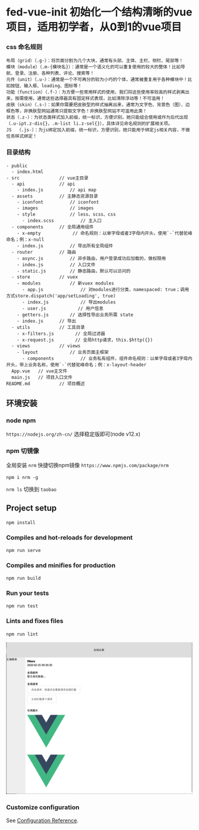 # fed-vue-init 初始化一个结构清晰的vue项目，适用初学者，从0到1的vue项目
### css 命名规则
```
布局（grid）（.g-）：将页面分割为几个大块，通常有头部、主体、主栏、侧栏、尾部等！
模块（module）（.m-{模块名}）：通常是一个语义化的可以重复使用的较大的整体！比如导航、登录、注册、各种列表、评论、搜索等！
元件（unit）（.u-）：通常是一个不可再分的较为小巧的个体，通常被重复用于各种模块中！比如按钮、输入框、loading、图标等！
功能（function）（.f-）：为方便一些常用样式的使用，我们将这些使用率较高的样式剥离出来，按需使用，通常这些选择器具有固定样式表现，比如清除浮动等！不可滥用！
皮肤（skin）（.s-）：如果你需要把皮肤型的样式抽离出来，通常为文字色、背景色（图）、边框色等，非换肤型网站通常只提取文字色！非换肤型网站不可滥用此类！
状态（.z-）：为状态类样式加入前缀，统一标识，方便识别，她只能组合使用或作为后代出现（.u-ipt.z-dis{}，.m-list li.z-sel{}），具体详见命名规则的扩展相关项。
JS  （.js-）：为js绑定加入前缀，统一标识，方便识别，她只能用于绑定js相关内容，不做任务样式绑定！
```

### 目录结构
```
- public            
  - index.html
- src               // vue主目录
  - api             // api
    - index.js          // api map
  - assets          // 主静态资源目录
    - iconfont          // iconfont
    - images            // images
    - style             // less、scss、css
      - index.scss          // 主入口
  - components      // 全局通用组件
    - x-empty            // 命名规则：以单字母或者3字母内开头，使用`-`代替驼峰命名；例：x-null
    - index.js          // 导出所有全局组件
  - router          // 路由
    - async.js          // 异步路由，用户登录成功后加载的，做权限用
    - index.js          // 入口文件
    - static.js         // 静态路由，默认可以访问的 
  - store           // vuex
    - modules           // 新vuex modules
      - app.js              // 对modules进行分类，namespaced: true；调用方式store.dispatch('app/setLoading', true)
      - index.js            // 导出modules
      - user.js            // 用户信息
    - getters.js        // 选择性导出业务所需 state
    - index.js      // 导出
  - utils           // 工具目录
    - x-filters.js        // 全局过滤器
    - x-request.js        // 全局http请求，this.$http({})
  - views           // views
    - layout            // 业务页面主框架
      - components          // 业务私有组件，组件命名规则：以单字母或者3字母内开头，带上业务名称，使用`-`代替驼峰命名；例：x-layout-header
  App.vue   // vue主文件
  main.js   // 项目入口文件
README.md           // 项目概述
```

## 环境安装

### node npm 
`https://nodejs.org/zh-cn/` 选择稳定版即可(node v12.x)

### npm 切镜像
全局安装 `nrm` 快捷切换npm镜像 `https://www.npmjs.com/package/nrm`

`npm i nrm -g`

`nrm ls` 切换到 `taobao`


## Project setup
```
npm install
```

### Compiles and hot-reloads for development
```
npm run serve
```

### Compiles and minifies for production
```
npm run build
```

### Run your tests
```
npm run test
```

### Lints and fixes files
```
npm run lint
```

<img src='WechatIMG258.png'>

### Customize configuration
See [Configuration Reference](https://cli.vuejs.org/config/).
